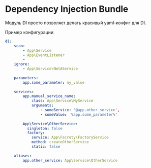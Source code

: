 # Dependency Injection Bundle

Модуль DI просто позволяет делать красивый yaml-конфиг для DI.

Пример конфигурации:
```yaml
di:
    scan:
        - App\Service
        - App\EventListener
        - 
    ignore:
        - App\Service\NotAService
    
    parameters:
        app.some_parameter: my_value
        
    services:
        app.manual_service_name:
            class: App\Service\MyService
            arguments: 
                - someService: '@app.other_service',
                - someValue: '%app.some_parameter%'
                  
        App\Service\OtherService:
          singleton: false
          factory:
            service: App\Facroty\FactoryService
            method: createOtherService
            static: false
            
    aliases:
        app.other_service: App\Service\OtherService
```
